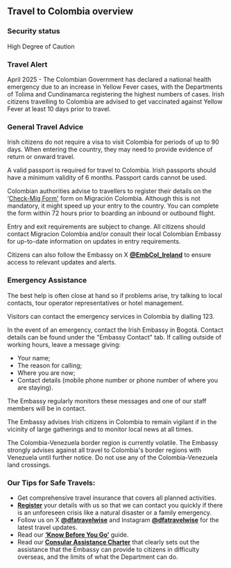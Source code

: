 ## Travel to Colombia overview

### **Security status**

High Degree of Caution

### **Travel Alert**

April 2025 - The Colombian Government has declared a national health emergency due to an increase in Yellow Fever cases, with the Departments of Tolima and Cundinamarca registering the highest numbers of cases. Irish citizens travelling to Colombia are advised to get vaccinated against Yellow Fever at least 10 days prior to travel.

### **General Travel Advice**

Irish citizens do not require a visa to visit Colombia for periods of up to 90 days. When entering the country, they may need to provide evidence of return or onward travel.

A valid passport is required for travel to Colombia. Irish passports should have a minimum validity of 6 months. Passport cards cannot be used.

Colombian authorities advise to travellers to register their details on the ‘[Check-Mig Form'](https://apps.migracioncolombia.gov.co/pre-registro) form on Migración Colombia. Although this is not mandatory, it might speed up your entry to the country. You can complete the form within 72 hours prior to boarding an inbound or outbound flight.

Entry and exit requirements are subject to change. All citizens should contact Migracion Colombia and/or consult their local Colombian Embassy for up-to-date information on updates in entry requirements.

Citizens can also follow the Embassy on X [**@EmbCol\_Ireland**](https://twitter.com/embcol_ireland) to ensure access to relevant updates and alerts.

### **Emergency Assistance**

The best help is often close at hand so if problems arise, try talking to local contacts, tour operator representatives or hotel management.

Visitors can contact the emergency services in Colombia by dialling 123.

In the event of an emergency, contact the Irish Embassy in Bogotá. Contact details can be found under the "Embassy Contact" tab. If calling outside of working hours, leave a message giving:

* Your name;
* The reason for calling;
* Where you are now;
* Contact details (mobile phone number or phone number of where you are staying).

The Embassy regularly monitors these messages and one of our staff members will be in contact.

The Embassy advises Irish citizens in Colombia to remain vigilant if in the vicinity of large gatherings and to monitor local news at all times.

The Colombia-Venezuela border region is currently volatile. The Embassy strongly advises against all travel to Colombia's border regions with Venezuela until further notice. Do not use any of the Colombia-Venezuela land crossings.

### **Our Tips for Safe Travels:**

* Get comprehensive travel insurance that covers all planned activities.
* [**Register**](/en/dfa/overseas-travel/citizens-registration/) your details with us so that we can contact you quickly if there is an unforeseen crisis like a natural disaster or a family emergency.
* Follow us on X [**@dfatravelwise**](https://www.twitter.com/DFATravelWise) and Instagram [**@dfatravelwise**](https://www.instagram.com/dfatravelwise/) for the latest travel updates.
* Read our [**‘Know Before You Go’**](https://www.ireland.ie/en/dfa/overseas-travel/know-before-you-go/) guide.
* Read our [**Consular Assistance Charter**](https://www.ireland.ie/en/dfa/overseas-travel/assistance-abroad/consular-assistance-charter/) that clearly sets out the assistance that the Embassy can provide to citizens in difficulty overseas, and the limits of what the Department can do.